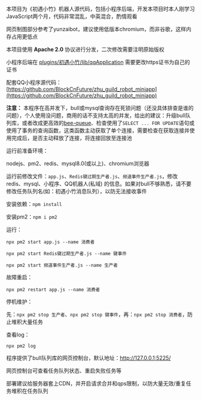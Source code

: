 本项目为《初遇小竹》机器人源代码，包括小程序后端，开发本项目时本人刚学习JavaScript两个月，代码非常混乱，中英混合，酌情观看

网页制图部分参考了yunzaibot，建议使用低版本chromium，而非谷歌，这样内存占用更低点

本项目使用 **Apache 2.0** 协议进行分发，二次修改需要注明原始版权

小程序后端在 [plugins/初遇小竹/lib/qqApplication](https://github.com/BlockCnFuture/zhu_guild_robot/tree/main/plugins/%E5%88%9D%E9%81%87%E5%B0%8F%E7%AB%B9/lib/qqApplication) 需要更改https证书为自己的证书

配套QQ小程序源代码：[https://github.com/BlockCnFuture/zhu_guild_robot_miniapp](https://github.com/BlockCnFuture/zhu_guild_robot_miniapp)

**注意：** 本程序在高并发下，bull或mysql查询存在死锁问题（还没具体排查是谁的问题），个人使用没问题，商用的话不支持太高的并发，给出的建议：升级bull队列库，或者改成更高效的[bee-queue](https://github.com/bee-queue/bee-queue)、检查使用了`SELECT ... FOR UPDATE`语句或使用了事务的查询函数，这类函数主动获取了单个连接，需要检查在获取连接并使用完成后，是否主动释放了连接，将连接回放至连接池

运行前准备环境：

nodejs、pm2、redis、mysql8.0(或以上)、chromium浏览器

运行前修改文件：`app.js`、`Redis键过期生产者.js`、`频道事件生产者.js`，修改redis、mysql、小程序、QQ机器人(私域) 的信息。如果对bull不够熟悉，请不要修改任务队列名(如：初遇小竹消息队列），以防无法接收事件

安装依赖：`npm install`

安装pm2：`npm i pm2`

运行：

`npx pm2 start app.js --name 消费者`

`npx pm2 start Redis键过期生产者.js --name 键事件`

`npx pm2 start 频道事件生产者.js --name 生产者`

故障重启：

`npx pm2 restart app.js --name 消费者`

停机维护：

先：`npx pm2 stop 生产者`、`npx pm2 stop 键事件`，再：`npx pm2 stop 消费者`，防止堆积大量任务

查看log：

`npx pm2 log`

程序提供了bull队列库的网页控制台，默认地址：http://127.0.0.1:5225/

网页控制台可查看任务队列状态、重启失败任务等

部署建议给服务器套上CDN，并开启请求合并和qps限制，以防大量无效/重复任务堆积在任务队列
